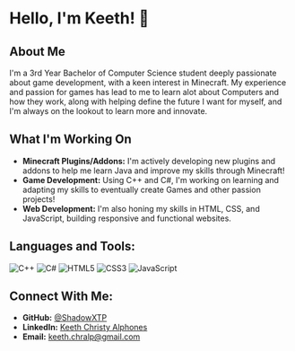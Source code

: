 # Hello, I'm Keeth! 👋

## About Me
I'm a 3rd Year Bachelor of Computer Science student deeply passionate about game development, with a keen interest in Minecraft. My experience and passion for games has lead to me to learn alot about Computers and how they work, along with helping define the future I want for myself, and I'm always on the lookout to learn more and innovate.

## What I'm Working On
- **Minecraft Plugins/Addons:** I'm actively developing new plugins and addons to help me learn Java and improve my skills through Minecraft!
- **Game Development:** Using C++ and C#, I'm working on learning and adapting my skills to eventually create Games and other passion projects!
- **Web Development:** I'm also honing my skills in HTML, CSS, and JavaScript, building responsive and functional websites.

## Languages and Tools:
![C++](https://img.shields.io/badge/C++-00599C?style=for-the-badge&logo=c%2B%2B&logoColor=white)
![C#](https://img.shields.io/badge/C%23-239120?style=for-the-badge&logo=c-sharp&logoColor=white)
![HTML5](https://img.shields.io/badge/HTML5-E34F26?style=for-the-badge&logo=html5&logoColor=white)
![CSS3](https://img.shields.io/badge/CSS3-1572B6?style=for-the-badge&logo=css3&logoColor=white)
![JavaScript](https://img.shields.io/badge/JavaScript-F7DF1E?style=for-the-badge&logo=javascript&logoColor=black)

## Connect With Me:
- **GitHub:** [@ShadowXTP](https://github.com/ShadowXTP)
- **LinkedIn:** [Keeth Christy Alphones](https://www.linkedin.com/in/keeth-christy-alphones-547a22268/)
- **Email:** [keeth.chralp@gmail.com](mailto:keeth.chralp@gmail.com)
